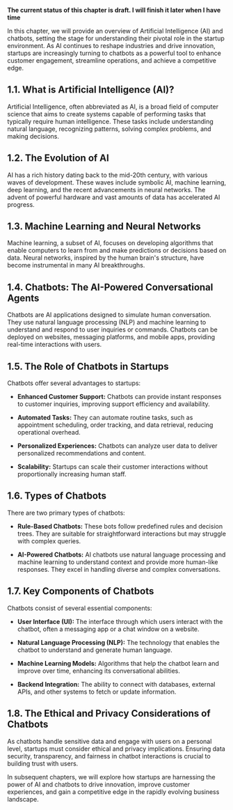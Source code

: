 **The current status of this chapter is draft. I will finish it later when I have time**

In this chapter, we will provide an overview of Artificial Intelligence (AI) and chatbots, setting the stage for understanding their pivotal role in the startup environment. As AI continues to reshape industries and drive innovation, startups are increasingly turning to chatbots as a powerful tool to enhance customer engagement, streamline operations, and achieve a competitive edge.

1.1. **What is Artificial Intelligence (AI)?**
----------------------------------------------

Artificial Intelligence, often abbreviated as AI, is a broad field of computer science that aims to create systems capable of performing tasks that typically require human intelligence. These tasks include understanding natural language, recognizing patterns, solving complex problems, and making decisions.

1.2. **The Evolution of AI**
----------------------------

AI has a rich history dating back to the mid-20th century, with various waves of development. These waves include symbolic AI, machine learning, deep learning, and the recent advancements in neural networks. The advent of powerful hardware and vast amounts of data has accelerated AI progress.

1.3. **Machine Learning and Neural Networks**
---------------------------------------------

Machine learning, a subset of AI, focuses on developing algorithms that enable computers to learn from and make predictions or decisions based on data. Neural networks, inspired by the human brain's structure, have become instrumental in many AI breakthroughs.

1.4. **Chatbots: The AI-Powered Conversational Agents**
-------------------------------------------------------

Chatbots are AI applications designed to simulate human conversation. They use natural language processing (NLP) and machine learning to understand and respond to user inquiries or commands. Chatbots can be deployed on websites, messaging platforms, and mobile apps, providing real-time interactions with users.

1.5. **The Role of Chatbots in Startups**
-----------------------------------------

Chatbots offer several advantages to startups:

* **Enhanced Customer Support:** Chatbots can provide instant responses to customer inquiries, improving support efficiency and availability.

* **Automated Tasks:** They can automate routine tasks, such as appointment scheduling, order tracking, and data retrieval, reducing operational overhead.

* **Personalized Experiences:** Chatbots can analyze user data to deliver personalized recommendations and content.

* **Scalability:** Startups can scale their customer interactions without proportionally increasing human staff.

1.6. **Types of Chatbots**
--------------------------

There are two primary types of chatbots:

* **Rule-Based Chatbots:** These bots follow predefined rules and decision trees. They are suitable for straightforward interactions but may struggle with complex queries.

* **AI-Powered Chatbots:** AI chatbots use natural language processing and machine learning to understand context and provide more human-like responses. They excel in handling diverse and complex conversations.

1.7. **Key Components of Chatbots**
-----------------------------------

Chatbots consist of several essential components:

* **User Interface (UI):** The interface through which users interact with the chatbot, often a messaging app or a chat window on a website.

* **Natural Language Processing (NLP):** The technology that enables the chatbot to understand and generate human language.

* **Machine Learning Models:** Algorithms that help the chatbot learn and improve over time, enhancing its conversational abilities.

* **Backend Integration:** The ability to connect with databases, external APIs, and other systems to fetch or update information.

1.8. **The Ethical and Privacy Considerations of Chatbots**
-----------------------------------------------------------

As chatbots handle sensitive data and engage with users on a personal level, startups must consider ethical and privacy implications. Ensuring data security, transparency, and fairness in chatbot interactions is crucial to building trust with users.

In subsequent chapters, we will explore how startups are harnessing the power of AI and chatbots to drive innovation, improve customer experiences, and gain a competitive edge in the rapidly evolving business landscape.
